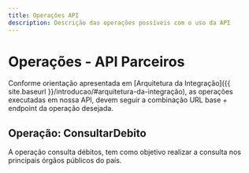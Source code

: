 ```yaml
---
title: Operações API
description: Descrição das operações possíveis com o uso da API
---
```


# Operações - API Parceiros

Conforme orientação apresentada em [Arquitetura da Integração]({{ site.baseurl }}/introducao/#arquitetura-da-integração), as operações executadas em nossa API, devem seguir a combinação URL base + endpoint da operação desejada.

## Operação: ConsultarDebito

A operação consulta débitos, tem como objetivo realizar a consulta nos principais órgãos públicos do país.


